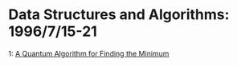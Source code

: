 # Data Structures and Algorithms: 1996/7/15-21  
1: [A Quantum Algorithm for Finding the Minimum](https://doi.org/10.48550/arXiv.quant-ph/9607014)  